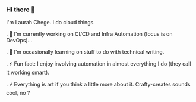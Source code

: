 ### Hi there 👋

I'm Laurah Chege. I do cloud things. 

. 🔭 I’m currently working on CI/CD and Infra Automation (focus is on DevOps)...

. 🌱 I’m occasionally learning on stuff to do with technical writing. 

. ⚡ Fun fact: I enjoy involving automation in almost everything I do (they call it working smart).

. ⚡ Everything is art if you think a little more about it. Crafty-creates sounds cool, no ?

<!--
**laura-chege/laura-chege** is a ✨ _special_ ✨ repository because its `README.md` (this file) appears on your GitHub profile.

Here are some ideas to get you started:

- 🔭 I’m currently working on ...
- 🌱 I’m currently learning 
- 👯 I’m looking to collaborate on ...
- 🤔 I’m looking for help with ...
- 💬 Ask me about ...
- 📫 How to reach me: ...
- 😄 Pronouns: ...
- ⚡ Fun fact: i enjoy solving mathematical quizes/problems.
-->
